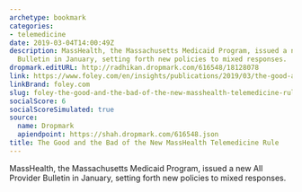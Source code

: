 ```yaml
---
archetype: bookmark
categories:
- telemedicine
date: 2019-03-04T14:00:49Z
description: MassHealth, the Massachusetts Medicaid Program, issued a new All Provider
  Bulletin in January, setting forth new policies to mixed responses.
dropmark.editURL: http://radhikan.dropmark.com/616548/18128078
link: https://www.foley.com/en/insights/publications/2019/03/the-good-and-the-bad-of-the-new-masshealth-telemed
linkBrand: foley.com
slug: foley-the-good-and-the-bad-of-the-new-masshealth-telemedicine-rule
socialScore: 6
socialScoreSimulated: true
source:
  name: Dropmark
  apiendpoint: https://shah.dropmark.com/616548.json
title: The Good and the Bad of the New MassHealth Telemedicine Rule
---
```

MassHealth, the Massachusetts Medicaid Program, issued a new All Provider Bulletin in January, setting forth new policies to mixed responses. 